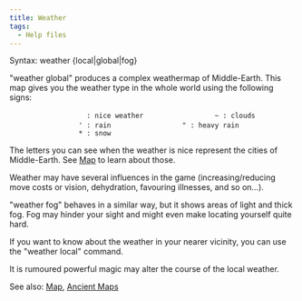 ```yaml
---
title: Weather
tags:
  - Help files
---
```

Syntax: weather {local\|global\|fog}

"weather global" produces a complex weathermap of Middle-Earth. This map
gives you the weather type in the whole world using the following signs:

<div>

`                   : nice weather`
`                 ~ : clouds`
`                 ' : rain`
`                 " : heavy rain`
`                 * : snow`

</div>

The letters you can see when the weather is nice represent the cities of
Middle-Earth. See [Map](Map "wikilink") to learn about those.

Weather may have several influences in the game (increasing/reducing
move costs or vision, dehydration, favouring illnesses, and so on...).

"weather fog" behaves in a similar way, but it shows areas of light and
thick fog. Fog may hinder your sight and might even make locating
yourself quite hard.

If you want to know about the weather in your nearer vicinity, you can
use the "weather local" command.

It is rumoured powerful magic may alter the course of the local weather.

See also: [Map](Map "wikilink"), [Ancient Maps](Ancient_Maps "wikilink")
